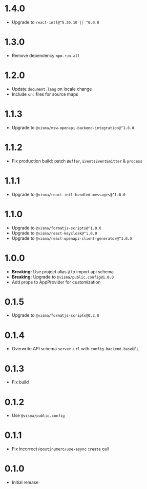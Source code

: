 # 1.4.0

- Upgrade to `react-intl@^5.20.10 || ^6.0.0`

# 1.3.0

- Remove dependency `npm-run-all`

# 1.2.0

- Update `document.lang` on locale change
- Include `src` files for source maps

# 1.1.3

- Upgrade to `@visma/msw-openapi-backend-integration@^1.0.0`

# 1.1.2

- Fix production build: patch `Buffer`, `EventsEventEmitter` & `process`

# 1.1.1

- Upgrade to `@visma/react-intl-bundled-messages@^1.0.0`

# 1.1.0

- Upgrade to `@visma/formatjs-scripts@^1.0.0`
- Upgrade to `@visma/react-keycloak@^1.0.0`
- Upgrade to `@visma/react-openapi-client-generator@^1.0.0`

# 1.0.0

- **Breaking:** Use project alias `@` to import api schema
- **Breaking:** Upgrade to `@visma/public.config@1.0.0`
- Add props to AppProvider for customization

# 0.1.5

- Upgrade to `@visma/formatjs-scripts@0.2.0`

# 0.1.4

- Overwrite API schema `server.url` with `config.backend.baseURL`

# 0.1.3

- Fix build

# 0.1.2

- Use `@visma/public.config`

# 0.1.1

- Fix incorrect `@postinumero/use-async` `create` call

# 0.1.0

- Initial release

